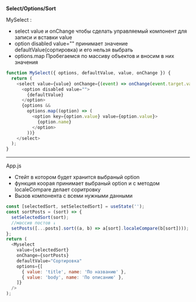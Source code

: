 **Select/Options/Sort**

МуSelect :

- select value и onChange чтобы сделать управляемый компонент для записи и вставки value
- option disabled value="" принимает значение defaultValue(сортировка) и его нельзя выбрать
- options.map Пробегаемся по массиву объектов и вносим в них значения

```javascript
function MySelect({ options, defaultValue, value, onChange }) {
  return (
    <select value={value} onChange={(event) => onChange(event.target.value)}>
      <option disabled value="">
        {defaultValue}
      </option>
      {options &&
        options.map((option) => (
          <option key={option.value} value={option.value}>
            {option.name}
          </option>
        ))}
    </select>
  );
}
```

---

App.js

- Стейт в котором будет хранится выбраный option
- функция коорая принимает выбраный option и с методом localeCompare делает соритровку
- Вызов компонента с всеми нужными данными

```javascript
const [selectedSort, setSelectedSort] = useState('');
const sortPosts = (sort) => {
  setSelectedSort(sort);
  //массив постов ↓
  setPosts([...posts].sort((a, b) => a[sort].localeCompare(b[sort])));
};
return (
  <Myselect
    value={selectedSort}
    onChange={sortPosts}
    defaultValue="Сортировка"
    options={[
      { value: 'title', name: 'По названию' },
      { value: 'body', name: 'По описанию' },
    ]}
  />
);
```

